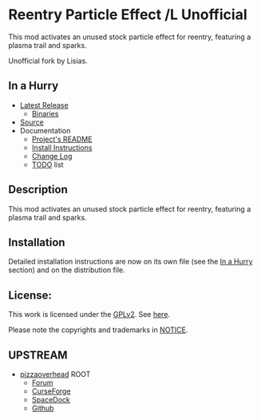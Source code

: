 # Reentry Particle Effect /L Unofficial

This mod activates an unused stock particle effect for reentry, featuring a plasma trail and sparks.

Unofficial fork by Lisias.


## In a Hurry

* [Latest Release](https://github.com/net-lisias-kspu/ReentryParticleEffect/releases)
	+ [Binaries](https://github.com/net-lisias-kspu/ReentryParticleEffect/tree/Archive)
* [Source](https://github.com/net-lisias-kspu/ReentryParticleEffect)
* Documentation
	+ [Project's README](https://github.com/net-lisias-kspu/ReentryParticleEffect/blob/master/README.md)
	+ [Install Instructions](https://github.com/net-lisias-kspu/ReentryParticleEffect/blob/master/INSTALL.md)
	+ [Change Log](./CHANGE_LOG.md)
	+ [TODO](./TODO.md) list


## Description

This mod activates an unused stock particle effect for reentry, featuring a plasma trail and sparks.


## Installation

Detailed installation instructions are now on its own file (see the [In a Hurry](#in-a-hurry) section) and on the distribution file.

## License:

This work is licensed under the [GPLv2](https://opensource.org/licenses/GPL-2.0). See [here](./LICENSE).


Please note the copyrights and trademarks in [NOTICE](./NOTICE).


## UPSTREAM

* [pizzaoverhead](https://forum.kerbalspaceprogram.com/index.php?/profile/26349-pizzaoverhead/) ROOT
	+ [Forum](https://forum.kerbalspaceprogram.com/index.php?/topic/143040-*)
	+ [CurseForge](https://www.curseforge.com/kerbal/ksp-mods/reentry-particle-effects)
	+ [SpaceDock](https://spacedock.info/mod/819/Reentry%20Particle%20Effect)
	+ [Github](https://github.com/pizzaoverhead/ReentryParticleEffect/)
